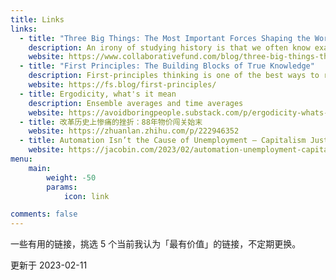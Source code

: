 ```yaml
---
title: Links
links:
  - title: "Three Big Things: The Most Important Forces Shaping the World"
    description: An irony of studying history is that we often know exactly how a story ends, but have no idea where it began.
    website: https://www.collaborativefund.com/blog/three-big-things-the-most-important-forces-shaping-the-world/
  - title: "First Principles: The Building Blocks of True Knowledge"
    description: First-principles thinking is one of the best ways to reverse-engineer complicated problems and unleash creative possibility.
    website: https://fs.blog/first-principles/
  - title: Ergodicity, what's it mean
    description: Ensemble averages and time averages
    website: https://avoidboringpeople.substack.com/p/ergodicity-whats-it-mean
  - title: 改革历史上惨痛的挫折：88年物价闯关始末
    website: https://zhuanlan.zhihu.com/p/222946352
  - title: Automation Isn’t the Cause of Unemployment — Capitalism Just Can’t Generate Enough Jobs
    website: https://jacobin.com/2023/02/automation-unemployment-capitalism-jobs-post-scarcity-stagnation
menu:
    main: 
        weight: -50
        params:
            icon: link

comments: false
---
```


一些有用的链接，挑选 5 个当前我认为「最有价值」的链接，不定期更换。

更新于 2023-02-11
